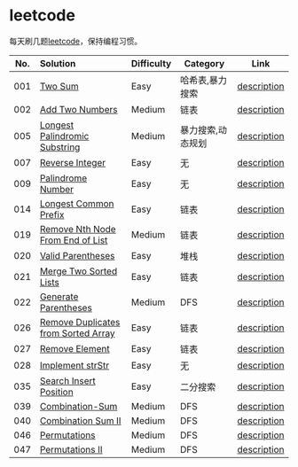 # leetcode

每天刷几题[leetcode](https://leetcode.com/problemset/all/)，保持编程习惯。

|No.|Solution|Difficulty|Category|Link|
|:-:|:--|:--|---|:-:|
|001|[Two Sum][001in]|Easy|哈希表,暴力搜索|[description][001out]|
|002|[Add Two Numbers][002in]|Medium|链表|[description][002out]|
|005|[Longest Palindromic Substring][005in]|Medium|暴力搜索,动态规划|[description][005out]|
|007|[Reverse Integer][007in]|Easy|无|[description][007out]|
|009|[Palindrome Number][009in]|Easy|无|[description][009out]|
|014|[Longest Common Prefix][014in]|Easy|链表|[description][014out]|
|019|[Remove Nth Node From End of List][019in]|Medium|链表|[description][019out]|
|020|[Valid Parentheses][020in]|Easy|堆栈|[description][020out]|
|021|[Merge Two Sorted Lists][021in]|Easy|链表|[description][021out]|
|022|[Generate Parentheses][022in]|Medium|DFS|[description][022out]|
|026|[Remove Duplicates from Sorted Array][026in]|Easy|链表|[description][026out]|
|027|[Remove Element][027in]|Easy|链表|[description][027out]|
|028|[Implement strStr][028in]|Easy|无|[description][028out]|
|035|[Search Insert Position][035in]|Easy|二分搜索|[description][035out]|
|039|[Combination-Sum][039in]|Medium|DFS|[description][039out]|
|040|[Combination Sum II][040in]|Medium|DFS|[description][040out]|
|046|[Permutations][046in]|Medium|DFS|[description][046out]|
|047|[Permutations II][047in]|Medium|DFS|[description][047out]|

[001in]:  001-Two-Sum
[001out]: https://leetcode.com/problems/two-sum/description/
[002in]:  002-Add-Two-Numbers
[002out]: https://leetcode.com/problems/add-two-numbers/description/
[005in]:  005-Longest-Palindromic-Substring
[005out]: https://leetcode.com/problems/Longest-Palindromic-Substring/description/
[007in]:  007-Reverse-Integer
[007out]: https://leetcode.com/problems/Reverse-Integer/description/
[009in]:  009-Palindrome-Number
[009out]: https://leetcode.com/problems/Palindrome-Number/description/
[014in]:  014-Longest-Common-Prefix
[014out]: https://leetcode.com/problems/014-Longest-Common-Prefix/description/
[019in]:  019-Remove-Nth-Node-From-End-of-List
[019out]: https://leetcode.com/problems/019-Remove-Nth-Node-From-End-of-List/description/
[020in]:  020-Valid-Parentheses
[020out]: https://leetcode.com/problems/020-Valid-Parentheses/description/
[021in]:  021-Merge-Two-Sorted-Lists
[021out]: https://leetcode.com/problems/021-Merge-Two-Sorted-Lists/description/
[022in]:  022-Generate-Parentheses
[022out]: https://leetcode.com/problems/022-Generate-Parentheses/description/
[026in]:  026-Remove-Duplicates-from-Sorted-Array
[026out]: https://leetcode.com/problems/026-Remove-Duplicates-from-Sorted-Array/description/
[027in]:  027-Remove-Element
[027out]: https://leetcode.com/problems/027-Remove-Element/description/
[028in]:  028-Implement-strStr
[028out]: https://leetcode.com/problems/028-Implement-strStr/description/
[035in]:  035-Search-Insert-Position
[035out]: https://leetcode.com/problems/035-Search-Insert-Position/description/
[039in]:  039-Combination-Sum
[039out]: https://leetcode.com/problems/039-Combination-Sum/description/
[040in]:  040-Combination-Sum-ii
[040out]: https://leetcode.com/problems/040-Combination-Sum-ii/description/
[046in]:  046-Permutations
[046out]: https://leetcode.com/problems/046-Permutations/description/
[047in]:  047-Permutations-ii
[047out]: https://leetcode.com/problems/047-Permutations-ii/description/

